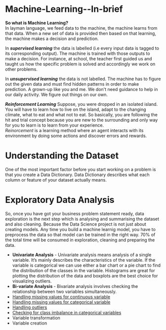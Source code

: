 # Machine-Learning--In-brief
**So what is Machine Learning?**<br>
In layman language, we feed data to the machine, the machine learns from that data. When a new set of data is provided then based on that learning, the machine makes a decision and prediction.

In ***supervised learning*** the data is labelled (i.e every input data is tagged to its corresponding output). The machine is trained with those outputs to make a decision.
For instance, at school, the teacher first guided us and taught us how the specific problem is solved and accordingly we work on other problems.

In ***unsupervised learning*** the data is not labelled. The machine has to figure out the given data and must find hidden patterns in order to make prediction. A grown-up like you and me. We don't need guidance to help in our daily activity. We figure out things on our own.

***Reinforcement Learning*** Suppose, you were dropped in an isolated island. You will have to learn how to live on the island, adapt to the changing climate, what to eat and what not to eat. So basically, you are following the hit and trial concept because you are new to the surrounding and only way for you to learn is to learn from your experience.<br>
*Reinorcement* is a learning method where an agent interacts with its environment by doing some actions and discover errors and rewards.
# Understanding the Dataset
One of the most important factor before you start working on a problem is that you create a Data Dictionary. Data Dictionary describes what each column or feature of your dataset actually means.


# Exploratory Data Analysis
So, once you have got your business problem statement ready, data exploration is the next step which is analysing and summarising the dataset and also cleaning. Because the 
Data Science project is not just about creating models. Any time you build a machine learnig model, you have to preprocess the data so that model can be trained in the right way. 70% of the total time will be consumed in exploration, cleaning and preparing the data.
- **Univariate Analysis** - Univariate analysis means analysis of a single variable. It’s mainly describes the characteristics of the variable. If the variable is categorical we can use either a bar chart or a pie chart to find the distribution of the classes in the variable. Histograms are great for plotting the distribution of the data and boxplots are the best choice for visualizing outliers.
- **Bi-variate Analysis** - Bivariate analysis involves checking the relationship between two variables simultaneously. 
- [Handling missing values for continuous variable](https://github.com/rashmiranu/Machine-Learning--In-brief/blob/master/Feature%20Engineering/Handling%20missing%20values%20for%20Continuous%20variable.ipynb)
- [Handling missing values for categorical variable](https://github.com/rashmiranu/Machine-Learning--In-brief/blob/master/Feature%20Engineering/Handling%20missing%20values%20for%20Categorical%20Variable.ipynb)
- [Handling outliers](https://github.com/rashmiranu/Machine-Learning--In-brief/blob/f68ea13f1b28254f6b0f40190b303861e5721cdc/Handling%20Outliers.ipynb)
- [Checking for class imbalance in categorical variables](https://github.com/rashmiranu/Machine-Learning--In-brief/blob/master/Feature%20Engineering/Handling%20Imbalanced%20Dataset.ipynb)
- Variable transformation
- Variable creation

